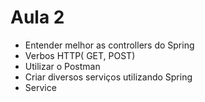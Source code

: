 # Aula 2

* Entender melhor as controllers do Spring
* Verbos HTTP( GET, POST)
* Utilizar o Postman
* Criar diversos serviços utilizando Spring
* Service
